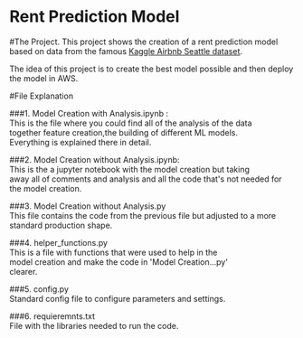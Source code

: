# Rent Prediction Model


#The Project.
 This project shows the creation of a rent prediction model  
 based on data from the famous [Kaggle Airbnb Seattle dataset](https://www.kaggle.com/airbnb/seattle).  
   
 The idea of this project is to create the best model possible
 and then deploy the model in AWS.

#File Explanation

###1. Model Creation with Analysis.ipynb :  
This is the file where you could find all of the analysis of the data   
   together feature creation,the building of different ML models.   
   Everything is explained there in detail.
   
###2. Model Creation without Analysis.ipynb:  
This is the a jupyter notebook with the model creation but taking  
   away all of comments and analysis and all the code that's 
   not needed for the model creation.
   
###3. Model Creation without Analysis.py  
This file contains the code from the previous file but adjusted to
   a more standard production shape. 
   
###4. helper_functions.py  
This is a file with functions that were used to help in the   
   model creation and make the code in 'Model Creation...py'  
   clearer.
   
###5. config.py  
Standard config file to configure parameters and settings.
   
###6. requieremnts.txt  
File with the libraries needed to run the code.
   

